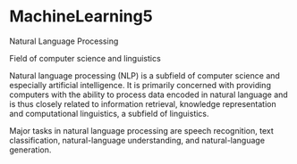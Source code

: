 # MachineLearning5
Natural Language Processing

Field of computer science and linguistics

Natural language processing (NLP) is a subfield of computer science and especially artificial intelligence. It is primarily concerned with providing computers with the ability to process data encoded in natural language and is thus closely related to information retrieval, knowledge representation and computational linguistics, a subfield of linguistics.

Major tasks in natural language processing are speech recognition, text classification, natural-language understanding, and natural-language generation.
